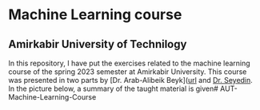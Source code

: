 # Machine Learning course 
## Amirkabir University of Technilogy

In this repository, I have put the exercises related to the machine learning course of the spring 2023 semester at Amirkabir University.
This course was presented in two parts by [Dr. Arab-Alibeik Beyk]([url](http://rcbtr.tums.ac.ir/En/Default.aspx?id=1123) and [Dr. Seyedin]([url](https://scholar.google.com/citations?user=Vm-JpcgAAAAJ&hl=en)). In the picture below, a summary of the taught material is given# AUT-Machine-Learning-Course
